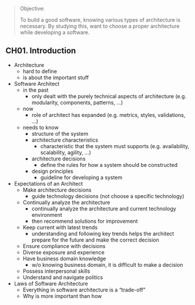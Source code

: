 > Objective: 
>
> To build a good software, knowing various types of architecture is necessary. By studying this, want to choose a proper architecture while developing a software.
> 

## CH01. Introduction

- Architecture
    - hard to define
    - is about the important stuff
- Software Architect
    - in the past
        - only dealt with the purely technical aspects of architecture
        (e.g. modularity, components, patterns, …)
    - now
        - role of architect has expanded
        (e.g. metrics, styles, validations, …)
    - needs to know
        - structure of the system
        - architecture characteristics
            - characteristic that the system must supports 
            (e.g. availability, scalability, agility, …)
        - architecture decisions
            - define the rules for how a system should be constructed
        - design principles
            - guideline for developing a system
- Expectations of an Architect
    - Make architecture decisions
        - guide technology decisions (not choose a specific technology)
    - Continually analyze the architecture
        - continually analyze the architecture and current technology environment
        - then recommend solutions for improvement
    - Keep current with latest trends
        - understanding and following key trends helps the architect prepare for the future and make the correct decision
    - Ensure compliance with decisions
    - Diverse exposure and experience
    - Have business domain knowledge
        - w/o knowing business domain, it is difficult to make a decision
    - Possess interpersonal skills
    - Understand and navigate politics
- Laws of Software Architecture
    - Everything in software architecture is a “trade-off”
    - Why is more important than how